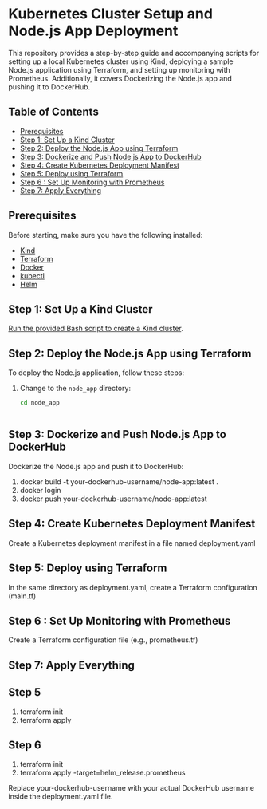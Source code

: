 # Kubernetes Cluster Setup and Node.js App Deployment

This repository provides a step-by-step guide and accompanying scripts for setting up a local Kubernetes cluster using Kind, deploying a sample Node.js application using Terraform, and setting up monitoring with Prometheus. Additionally, it covers Dockerizing the Node.js app and pushing it to DockerHub.

## Table of Contents

- [Prerequisites](#prerequisites)
- [Step 1: Set Up a Kind Cluster](#step-1-set-up-a-kind-cluster)
- [Step 2: Deploy the Node.js App using Terraform](#step-2-deploy-the-nodejs-app-using-terraform)
- [Step 3: Dockerize and Push Node.js App to DockerHub](#step-3-dockerize-and-push-nodejs-app-to-dockerhub)
- [Step 4: Create Kubernetes Deployment Manifest](#step-4-create-kubernetes-deployment-manifest)
- [Step 5: Deploy using Terraform](#step-5-deploy-using-terraform)
- [Step 6 : Set Up Monitoring with Prometheus](#step-6-set-up-monitoring-with-prometheus)
- [Step 7: Apply Everything](#step-7-apply-everything)

## Prerequisites

Before starting, make sure you have the following installed:

- [Kind](https://kind.sigs.k8s.io/docs/user/quick-start/)
- [Terraform](https://learn.hashicorp.com/tutorials/terraform/install-cli)
- [Docker](https://docs.docker.com/get-docker/)
- [kubectl](https://kubernetes.io/docs/tasks/tools/install-kubectl/)
- [Helm](https://helm.sh/docs/intro/install/)

## Step 1: Set Up a Kind Cluster

[Run the provided Bash script to create a Kind cluster](kind.sh).

## Step 2: Deploy the Node.js App using Terraform

To deploy the Node.js application, follow these steps:

1. Change to the `node_app` directory:

   ```bash
   cd node_app
   


## Step 3: Dockerize and Push Node.js App to DockerHub
Dockerize the Node.js app and push it to DockerHub:
1. docker build -t your-dockerhub-username/node-app:latest .
2. docker login
3. docker push your-dockerhub-username/node-app:latest


## Step 4: Create Kubernetes Deployment Manifest
Create a Kubernetes deployment manifest in a file named deployment.yaml

## Step 5: Deploy using Terraform
In the same directory as deployment.yaml, create a Terraform configuration (main.tf)

## Step 6 : Set Up Monitoring with Prometheus
Create a Terraform configuration file (e.g., prometheus.tf)

## Step 7: Apply Everything
## Step 5
1. terraform init
2. terraform apply

## Step 6 
1. terraform init
2. terraform apply -target=helm_release.prometheus

Replace your-dockerhub-username with your actual DockerHub username inside the deployment.yaml file.
